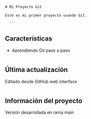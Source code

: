    ```
   # Mi Proyecto Git
   
   Este es mi primer proyecto usando Git.
   ```


      ```
   ## Características
   - Aprendiendo Git paso a paso
   ```

   ```
   ## Última actualización
   Editado desde GitHub web interface
   ```
   ```
   ## Información del proyecto
   Versión desarrollada en rama main
   ```
